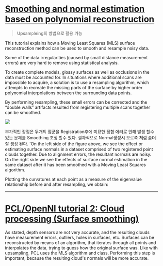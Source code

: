 # [Smoothing and normal estimation based on polynomial reconstruction](http://pointclouds.org/documentation/tutorials/resampling.php#moving-least-squares)


> Upsampleing의 방법으로 활용 가능 

This tutorial explains how a Moving Least Squares (MLS) surface reconstruction method can be used to smooth and resample noisy data. 


Some of the data irregularities (caused by small distance measurement errors) are very hard to remove using statistical analysis. 

To create complete models, glossy surfaces as well as occlusions in the data must be accounted for. In situations where additional scans are impossible to acquire, a solution is to use a resampling algorithm, which attempts to recreate the missing parts of the surface by higher order polynomial interpolations between the surrounding data points. 


By performing resampling, these small errors can be corrected and the “double walls” artifacts resulted from registering multiple scans together can be smoothed.

![](http://pointclouds.org/documentation/tutorials/_images/resampling_1.jpg)


부가적인 장점은 두개의 점군을 Registration후에 미묘한 정합 에러로 인해 발생 할수 있는 문제를 Smoothing 조정 할수 있다. 결과적으로 Normal생성시 오르쪽 처럼 좀더 잘 생성 된다. `On the left side of the figure above, we see the effect or estimating surface normals in a dataset comprised of two registered point clouds together. Due to alignment errors, the resultant normals are noisy. On the right side we see the effects of surface normal estimation in the same dataset after it has been smoothed with a Moving Least Squares algorithm. 


Plotting the curvatures at each point as a measure of the eigenvalue relationship before and after resampling, we obtain:

---

# [PCL/OpenNI tutorial 2: Cloud processing (Surface smoothing)](http://robotica.unileon.es/index.php/PCL/OpenNI_tutorial_2:_Cloud_processing\_\(basic\))

As stated, depth sensors are not very accurate, and the resulting clouds have measurement errors, outliers, holes in surfaces, etc. Surfaces can be reconstructed by means of an algorithm, that iterates through all points and interpolates the data, trying to guess how the original surface was. Like with upsampling, PCL uses the MLS algorithm and class. Performing this step is important, because the resulting cloud's normals will be more accurate.